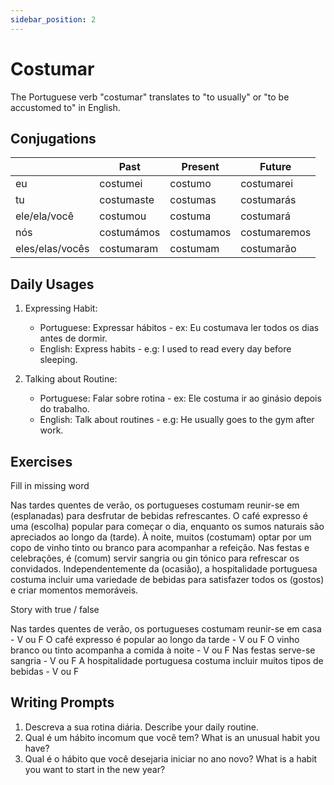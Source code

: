 ```yaml
---
sidebar_position: 2
---
```


# Costumar

The Portuguese verb "costumar" translates to "to usually" or "to be accustomed to" in English.

## Conjugations

|                 | Past       | Present    | Future       |
| --------------- | ---------- | ---------- | ------------ |
| eu              | costumei   | costumo    | costumarei   |
| tu              | costumaste | costumas   | costumarás   |
| ele/ela/você    | costumou   | costuma    | costumará    |
| nós             | costumámos | costumamos | costumaremos |
| eles/elas/vocês | costumaram | costumam   | costumarão   |

## Daily Usages

1. Expressing Habit:

   - Portuguese: Expressar hábitos - ex: Eu costumava ler todos os dias antes de dormir.
   - English: Express habits - e.g: I used to read every day before sleeping.

2. Talking about Routine:

   - Portuguese: Falar sobre rotina - ex: Ele costuma ir ao ginásio depois do trabalho.
   - English: Talk about routines - e.g: He usually goes to the gym after work.

## Exercises

Fill in missing word

Nas tardes quentes de verão, os portugueses costumam reunir-se em (esplanadas) para desfrutar de bebidas refrescantes. O café expresso é uma (escolha) popular para começar o dia, enquanto os sumos naturais são apreciados ao longo da (tarde). À noite, muitos (costumam) optar por um copo de vinho tinto ou branco para acompanhar a refeição. Nas festas e celebrações, é (comum) servir sangria ou gin tónico para refrescar os convidados. Independentemente da (ocasião), a hospitalidade portuguesa costuma incluir uma variedade de bebidas para satisfazer todos os (gostos) e criar momentos memoráveis.

Story with true / false

Nas tardes quentes de verão, os portugueses costumam reunir-se em casa - V ou F
O café expresso é popular ao longo da tarde - V ou F
O vinho branco ou tinto acompanha a comida à noite - V ou F
Nas festas serve-se sangria - V ou F
A hospitalidade portuguesa costuma incluir muitos tipos de bebidas - V ou F

## Writing Prompts

1. Descreva a sua rotina diária. Describe your daily routine.
2. Qual é um hábito incomum que você tem? What is an unusual habit you have?
3. Qual é o hábito que você desejaria iniciar no ano novo? What is a habit you want to start in the new year?
